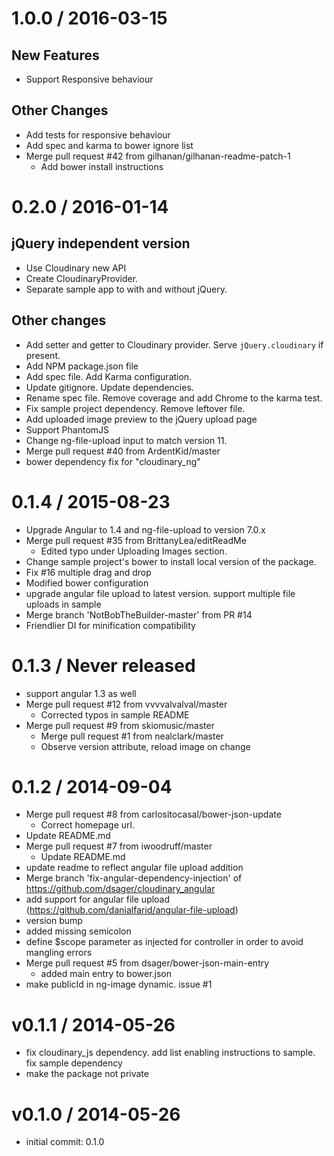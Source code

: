 
1.0.0 / 2016-03-15
==================

New Features
------------

  * Support Responsive behaviour

Other Changes
-------------

  * Add tests for responsive behaviour
  * Add spec and karma to bower ignore list
  * Merge pull request #42 from gilhanan/gilhanan-readme-patch-1
    * Add bower install instructions

0.2.0 / 2016-01-14
==================

jQuery independent version
--------------------------

  * Use Cloudinary new API
  * Create CloudinaryProvider.
  * Separate sample app to with and without jQuery.

Other changes
-------------

  * Add setter and getter to Cloudinary provider. Serve `jQuery.cloudinary` if present.
  * Add NPM package.json file
  * Add spec file. Add Karma configuration.
  * Update gitignore. Update dependencies.
  * Rename spec file. Remove coverage and add Chrome to the karma test.
  * Fix sample project dependency. Remove leftover file.
  * Add uploaded image preview to the jQuery upload page
  * Support PhantomJS
  * Change ng-file-upload input to match version 11.
  * Merge pull request #40 from ArdentKid/master
  * bower dependency fix for "cloudinary_ng"

0.1.4 / 2015-08-23
==================

  * Upgrade Angular to 1.4 and ng-file-upload to version 7.0.x
  * Merge pull request #35 from BrittanyLea/editReadMe
    * Edited typo under Uploading Images section.
  * Change sample project's bower to install local version of the package.
  * Fix #16 multiple drag and drop
  * Modified bower configuration
  * upgrade angular file upload to latest version. support multiple file uploads in sample
  * Merge branch 'NotBobTheBuilder-master' from PR #14
  * Friendlier DI for minification compatibility

0.1.3 / Never released
======================

  * support angular 1.3 as well
  * Merge pull request #12 from vvvvalvalval/master
    * Corrected typos in sample README
  * Merge pull request #9 from skiomusic/master
    * Merge pull request #1 from nealclark/master
    * Observe version attribute, reload image on change

0.1.2 / 2014-09-04
==================

  * Merge pull request #8 from carlositocasal/bower-json-update
    * Correct homepage url.
  * Update README.md
  * Merge pull request #7 from iwoodruff/master
    * Update README.md
  * update readme to reflect angular file upload addition
  * Merge branch 'fix-angular-dependency-injection' of https://github.com/dsager/cloudinary_angular
  * add support for angular file upload (https://github.com/danialfarid/angular-file-upload)
  * version bump
  * added missing semicolon
  * define $scope parameter as injected for controller in order to avoid mangling errors
  * Merge pull request #5 from dsager/bower-json-main-entry
    * added main entry to bower.json
  * make publicId in ng-image dynamic. issue #1

v0.1.1 / 2014-05-26
===================

  * fix cloudinary_js dependency. add list enabling instructions to sample. fix sample dependency
  * make the package not private

v0.1.0 / 2014-05-26
===================

  * initial commit: 0.1.0
